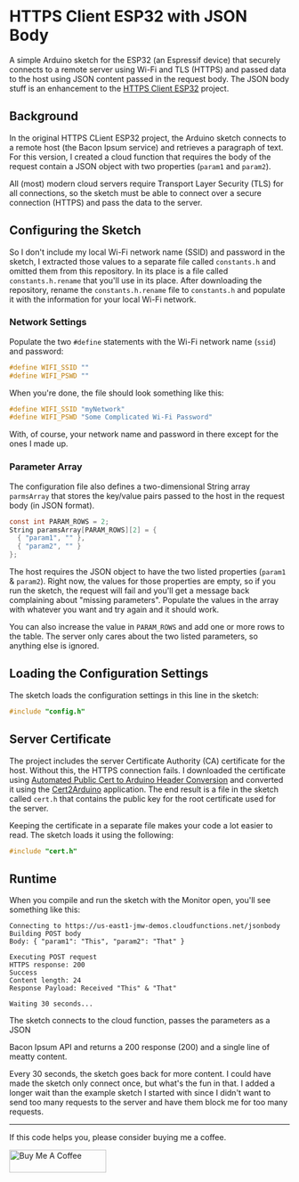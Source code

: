 # HTTPS Client ESP32 with JSON Body

A simple Arduino sketch for the ESP32 (an Espressif device) that securely connects to a remote server using Wi-Fi and TLS (HTTPS) and passed data to the host using JSON content passed in the request body. The JSON body stuff is an enhancement to the [HTTPS Client ESP32](https://github.com/johnwargo/https-client-esp32) project.

## Background

In the original HTTPS CLient ESP32 project, the Arduino sketch connects to a remote host (the Bacon Ipsum service) and retrieves a paragraph of text. For this version, I created a cloud function that requires the body of the request contain a JSON object with two properties (`param1` and `param2`).

All (most) modern cloud servers require Transport Layer Security (TLS) for all connections, so the sketch must be able to connect over a secure connection (HTTPS) and pass the data to the server.

## Configuring the Sketch

So I don't include my local Wi-Fi network name (SSID) and password in the sketch, I extracted those values to a separate file called `constants.h` and omitted them from this repository. In its place is a file called `constants.h.rename` that you'll use in its place. After downloading the repository, rename the `constants.h.rename` file to `constants.h` and populate it with the information for your local Wi-Fi network.

### Network Settings

Populate the two `#define` statements with the Wi-Fi network name (`ssid`) and password:

```c
#define WIFI_SSID ""
#define WIFI_PSWD ""
```

When you're done, the file should look something like this:

```c
#define WIFI_SSID "myNetwork"
#define WIFI_PSWD "Some Complicated Wi-Fi Password"
```

With, of course, your network name and password in there except for the ones I made up.

### Parameter Array
The configuration file also defines a two-dimensional String array `parmsArray` that stores the key/value pairs passed to the host in the request body (in JSON format). 

```c
const int PARAM_ROWS = 2;
String paramsArray[PARAM_ROWS][2] = {
  { "param1", "" },
  { "param2", "" }
};
```

The host requires the JSON object to have the two listed properties (`param1` & `param2`). Right now, the values for those properties are empty, so if you run the sketch, the request will fail and you'll get a message back complaining about "missing parameters". Populate the values in the array with whatever you want and try again and it should work.

You can also increase the value in `PARAM_ROWS` and add one or more rows to the table. The server only cares about the two listed parameters, so anything else is ignored.

## Loading the Configuration Settings

The sketch loads the configuration settings in this line in the sketch:

```c
#include "config.h"
```

## Server Certificate

The project includes the server Certificate Authority (CA) certificate for the host. Without this, the HTTPS connection fails. I downloaded the certificate using [Automated Public Cert to Arduino Header Conversion](https://johnwargo.com/posts/2025/public-cert-arduino/) and converted it using the [Cert2Arduino](https://cert2arduino.netlify.app/) application. The end result is a file in the sketch called `cert.h` that contains the public key for the root certificate used for the server.

Keeping the certificate in a separate file makes your code a lot easier to read. The sketch loads it using the following:

```c
#include "cert.h"
```

## Runtime

When you compile and run the sketch with the Monitor open, you'll see something like this:

```text
Connecting to https://us-east1-jmw-demos.cloudfunctions.net/jsonbody
Building POST body
Body: { "param1": "This", "param2": "That" }

Executing POST request
HTTPS response: 200
Success
Content length: 24
Response Payload: Received "This" & "That"

Waiting 30 seconds...
```

The sketch connects to the cloud function, passes the parameters as a JSON 

Bacon Ipsum API and returns a 200 response (200) and a single line of meatty content.

Every 30 seconds, the sketch goes back for more content. I could have made the sketch only connect once, but what's the fun in that. I added a longer wait than the example sketch I started with since I didn't want to send too many requests to the server and have them block me for too many requests.

***

If this code helps you, please consider buying me a coffee.

<a href="https://www.buymeacoffee.com/johnwargo" target="_blank"><img src="https://cdn.buymeacoffee.com/buttons/default-orange.png" alt="Buy Me A Coffee" height="41" width="174"></a>